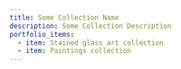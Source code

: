 ```yaml
---
title: Some Collection Name
description: Some Collection Description
portfolio_items:
  - item: Stained glass art collection
  - item: Paintings collection
---
```

